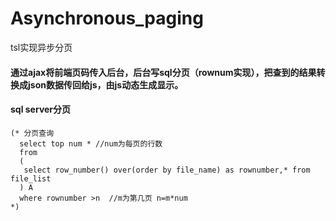 # Asynchronous_paging
tsl实现异步分页
#### 通过ajax将前端页码传入后台，后台写sql分页（rownum实现），把查到的结果转换成json数据传回给js，由js动态生成显示。
#### sql server分页
```
(* 分页查询
  select top num * //num为每页的行数
  from
  (
   select row_number() over(order by file_name) as rownumber,* from file_list
  ) A
  where rownumber >n  //m为第几页 n=m*num
*)
```
